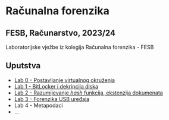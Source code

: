 # Računalna forenzika

## FESB, Računarstvo, 2023/24
Laboratorijske vježbe iz kolegija Računalna forenzika - FESB
## Uputstva
- [Lab 0 - Postavljanje virtualnog okruženja](lab0/README.md)
- [Lab 1 - BitLocker i dekripcija diska](lab1/README.md)
- [Lab 2 - Razumijevanje *hash* funkcija, ekstenzija dokumenata](lab2/README.md)
- [Lab 3 - Forenzika USB uređaja](lab3/README.md)
- Lab 4 - Metapodaci
- ...
